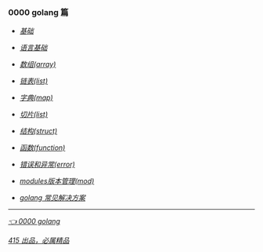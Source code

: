 ### 0000 golang 篇
- *[基础](0001语言基础.md)*

- *[语言基础](0002language.md)*
- *[数组(array)](0003array.md)*
- *[链表(list)](0004list.md)*
- *[字典(map)](0005map.md)*
- *[切片(list)](0006slice.md)*
- *[结构(struct)](0007struct.md)*
- *[函数(function)](0008function.md)*
- *[错误和异常(error)](0009error.md)*
- *[modules版本管理(mod)](0010go-modules包管理.md)*
- *[golang 常见解决方案](0099solution.md)*

---
*[👈 0000 golang](0000golang.md)*

*[415 出品，必属精品](../note.md)*